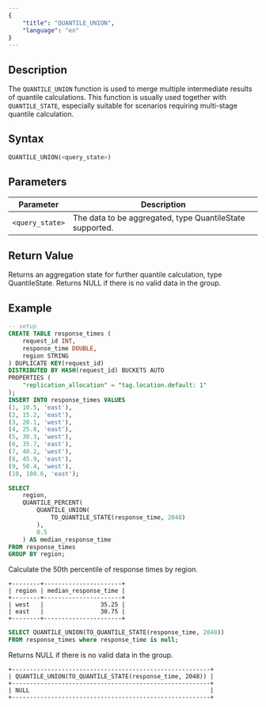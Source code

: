 ```yaml
---
{
    "title": "QUANTILE_UNION",
    "language": "en"
}
---
```



## Description

The `QUANTILE_UNION` function is used to merge multiple intermediate results of quantile calculations. This function is usually used together with `QUANTILE_STATE`, especially suitable for scenarios requiring multi-stage quantile calculation.

## Syntax

```sql
QUANTILE_UNION(<query_state>)
```

## Parameters

| Parameter | Description |
| -- | -- |
| `<query_state>` | The data to be aggregated, type QuantileState supported. |

## Return Value

Returns an aggregation state for further quantile calculation, type QuantileState.
Returns NULL if there is no valid data in the group.

## Example

```sql
-- setup
CREATE TABLE response_times (
    request_id INT,
    response_time DOUBLE,
    region STRING
) DUPLICATE KEY(request_id)
DISTRIBUTED BY HASH(request_id) BUCKETS AUTO
PROPERTIES (
    "replication_allocation" = "tag.location.default: 1"
);
INSERT INTO response_times VALUES
(1, 10.5, 'east'),
(2, 15.2, 'east'),
(3, 20.1, 'west'),
(4, 25.8, 'east'),
(5, 30.3, 'west'),
(6, 35.7, 'east'),
(7, 40.2, 'west'),
(8, 45.9, 'east'),
(9, 50.4, 'west'),
(10, 100.6, 'east');
```

```sql
SELECT 
    region,
    QUANTILE_PERCENT(
        QUANTILE_UNION(
            TO_QUANTILE_STATE(response_time, 2048)
        ),
        0.5
    ) AS median_response_time
FROM response_times
GROUP BY region;
```

Calculate the 50th percentile of response times by region.

```text
+--------+----------------------+
| region | median_response_time |
+--------+----------------------+
| west   |                35.25 |
| east   |                30.75 |
+--------+----------------------+
```

```sql
SELECT QUANTILE_UNION(TO_QUANTILE_STATE(response_time, 2048))
FROM response_times where response_time is null;
```

Returns NULL if there is no valid data in the group.

```text
+--------------------------------------------------------+
| QUANTILE_UNION(TO_QUANTILE_STATE(response_time, 2048)) |
+--------------------------------------------------------+
| NULL                                                   |
+--------------------------------------------------------+
```
